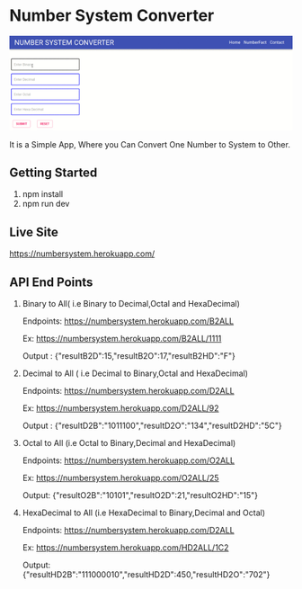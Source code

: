 # Number System Converter

![Live Gif](https://github.com/Madhusudan707/number_system_react/blob/main/number_system/public/number_system_converter.gif)

It is a Simple App, Where you Can Convert One Number to System to Other.


## Getting Started

1. npm install
2. npm run dev

## Live Site

https://numbersystem.herokuapp.com/


## API End Points

1. Binary to All( i.e Binary to Decimal,Octal and HexaDecimal)
   
    Endpoints: https://numbersystem.herokuapp.com/B2ALL

    Ex:  https://numbersystem.herokuapp.com/B2ALL/1111

    Output : {"resultB2D":15,"resultB2O":17,"resultB2HD":"F"}




2. Decimal to All ( i.e Decimal to Binary,Octal and HexaDecimal)
   
    Endpoints: https://numbersystem.herokuapp.com/D2ALL

    Ex:  https://numbersystem.herokuapp.com/D2ALL/92

    Output : {"resultD2B":"1011100","resultD2O":"134","resultD2HD":"5C"}




3. Octal to All (i.e Octal to Binary,Decimal and HexaDecimal)
   
    Endpoints: https://numbersystem.herokuapp.com/O2ALL

    Ex:  https://numbersystem.herokuapp.com/O2ALL/25

    Output: {"resultO2B":"10101","resultO2D":21,"resultO2HD":"15"}




4. HexaDecimal to All (i.e HexaDecimal to Binary,Decimal and Octal)
   
    Endpoints: https://numbersystem.herokuapp.com/D2ALL

    Ex:  https://numbersystem.herokuapp.com/HD2ALL/1C2

    Output: {"resultHD2B":"111000010","resultHD2D":450,"resultHD2O":"702"}